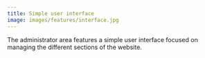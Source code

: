 ```yaml
---
title: Simple user interface
image: images/features/interface.jpg
---
```


The administrator area features a simple user interface focused on managing the different sections of the website.